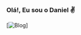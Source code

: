 ### Olá!, Eu sou o Daniel ✌️

[![Blog](https://img.shields.io/badge/HTML-239120?style=for-the-badge&logo=html5&logoColor=white)]
